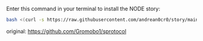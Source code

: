 Enter this command in your terminal to install the NODE story:

```bash
bash <(curl -s https://raw.githubusercontent.com/andrean0cr0/story/main/install_story.sh)
```
original:
https://github.com/Gromobo1/sprotocol
